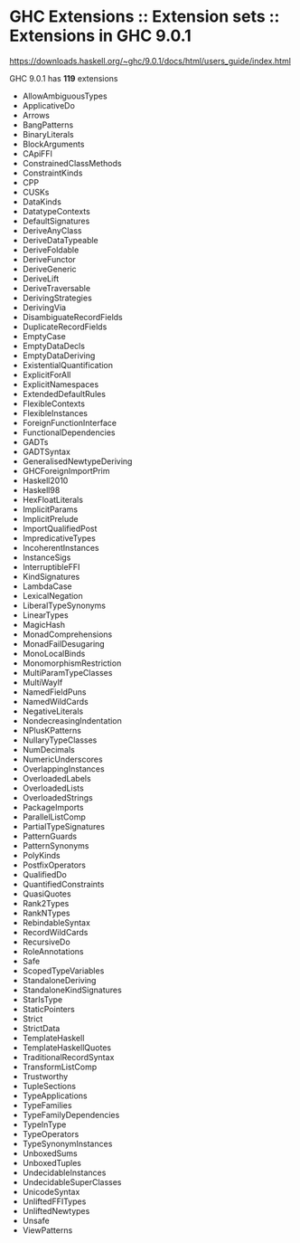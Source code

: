 # GHC Extensions :: Extension sets :: Extensions in GHC 9.0.1

https://downloads.haskell.org/~ghc/9.0.1/docs/html/users_guide/index.html

GHC 9.0.1 has __119__ extensions
- AllowAmbiguousTypes
- ApplicativeDo
- Arrows
- BangPatterns
- BinaryLiterals
- BlockArguments
- CApiFFI
- ConstrainedClassMethods
- ConstraintKinds
- CPP
- CUSKs
- DataKinds
- DatatypeContexts
- DefaultSignatures
- DeriveAnyClass
- DeriveDataTypeable
- DeriveFoldable
- DeriveFunctor
- DeriveGeneric
- DeriveLift
- DeriveTraversable
- DerivingStrategies
- DerivingVia
- DisambiguateRecordFields
- DuplicateRecordFields
- EmptyCase
- EmptyDataDecls
- EmptyDataDeriving
- ExistentialQuantification
- ExplicitForAll
- ExplicitNamespaces
- ExtendedDefaultRules
- FlexibleContexts
- FlexibleInstances
- ForeignFunctionInterface
- FunctionalDependencies
- GADTs
- GADTSyntax
- GeneralisedNewtypeDeriving
- GHCForeignImportPrim
- Haskell2010
- Haskell98
- HexFloatLiterals
- ImplicitParams
- ImplicitPrelude
- ImportQualifiedPost
- ImpredicativeTypes
- IncoherentInstances
- InstanceSigs
- InterruptibleFFI
- KindSignatures
- LambdaCase
- LexicalNegation
- LiberalTypeSynonyms
- LinearTypes
- MagicHash
- MonadComprehensions
- MonadFailDesugaring
- MonoLocalBinds
- MonomorphismRestriction
- MultiParamTypeClasses
- MultiWayIf
- NamedFieldPuns
- NamedWildCards
- NegativeLiterals
- NondecreasingIndentation
- NPlusKPatterns
- NullaryTypeClasses
- NumDecimals
- NumericUnderscores
- OverlappingInstances
- OverloadedLabels
- OverloadedLists
- OverloadedStrings
- PackageImports
- ParallelListComp
- PartialTypeSignatures
- PatternGuards
- PatternSynonyms
- PolyKinds
- PostfixOperators
- QualifiedDo
- QuantifiedConstraints
- QuasiQuotes
- Rank2Types
- RankNTypes
- RebindableSyntax
- RecordWildCards
- RecursiveDo
- RoleAnnotations
- Safe
- ScopedTypeVariables
- StandaloneDeriving
- StandaloneKindSignatures
- StarIsType
- StaticPointers
- Strict
- StrictData
- TemplateHaskell
- TemplateHaskellQuotes
- TraditionalRecordSyntax
- TransformListComp
- Trustworthy
- TupleSections
- TypeApplications
- TypeFamilies
- TypeFamilyDependencies
- TypeInType
- TypeOperators
- TypeSynonymInstances
- UnboxedSums
- UnboxedTuples
- UndecidableInstances
- UndecidableSuperClasses
- UnicodeSyntax
- UnliftedFFITypes
- UnliftedNewtypes
- Unsafe
- ViewPatterns

